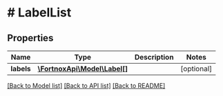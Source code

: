 # # LabelList

## Properties

Name | Type | Description | Notes
------------ | ------------- | ------------- | -------------
**labels** | [**\FortnoxApi\Model\Label[]**](Label.md) |  | [optional]

[[Back to Model list]](../../README.md#models) [[Back to API list]](../../README.md#endpoints) [[Back to README]](../../README.md)
